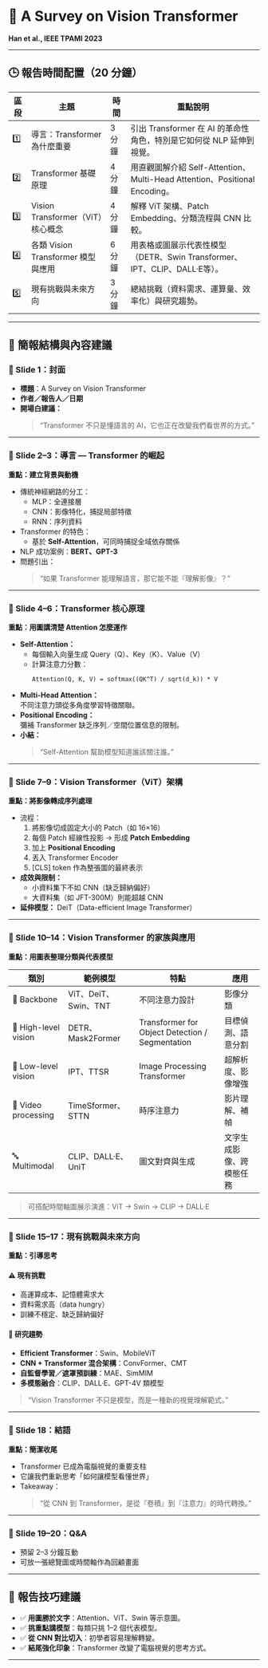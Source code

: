 # 🎯 A Survey on Vision Transformer
**Han et al., IEEE TPAMI 2023**

---

## 🕒 報告時間配置（20 分鐘）

| 區段 | 主題 | 時間 | 重點說明 |
|------|------|------|-----------|
| 1️⃣ | 導言：Transformer 為什麼重要 | 3 分鐘 | 引出 Transformer 在 AI 的革命性角色，特別是它如何從 NLP 延伸到視覺。 |
| 2️⃣ | Transformer 基礎原理 | 4 分鐘 | 用直觀圖解介紹 Self-Attention、Multi-Head Attention、Positional Encoding。 |
| 3️⃣ | Vision Transformer（ViT）核心概念 | 4 分鐘 | 解釋 ViT 架構、Patch Embedding、分類流程與 CNN 比較。 |
| 4️⃣ | 各類 Vision Transformer 模型與應用 | 6 分鐘 | 用表格或圖展示代表性模型（DETR、Swin Transformer、IPT、CLIP、DALL·E等）。 |
| 5️⃣ | 現有挑戰與未來方向 | 3 分鐘 | 總結挑戰（資料需求、運算量、效率化）與研究趨勢。 |

---

## 🧩 簡報結構與內容建議

### 🔹 Slide 1：封面
- **標題**：A Survey on Vision Transformer  
- **作者／報告人／日期**  
- **開場白建議：**
  > “Transformer 不只是懂語言的 AI，它也正在改變我們看世界的方式。”

---

### 🔹 Slide 2–3：導言 — Transformer 的崛起
**重點：建立背景與動機**

- 傳統神經網路的分工：
  - MLP：全連接層
  - CNN：影像特化，捕捉局部特徵
  - RNN：序列資料
- Transformer 的特色：
  - 基於 **Self-Attention**，可同時捕捉全域依存關係
- NLP 成功案例：**BERT、GPT-3**
- 問題引出：
  > “如果 Transformer 能理解語言，那它能不能『理解影像』？”

---

### 🔹 Slide 4–6：Transformer 核心原理
**重點：用圖講清楚 Attention 怎麼運作**

- **Self-Attention：**
  - 每個輸入向量生成 Query（Q）、Key（K）、Value（V）
  - 計算注意力分數：
    ```
    Attention(Q, K, V) = softmax((QK^T) / sqrt(d_k)) * V
    ```
- **Multi-Head Attention：**  
  不同注意力頭從多角度學習特徵關聯。
- **Positional Encoding：**  
  彌補 Transformer 缺乏序列／空間位置信息的限制。
- **小結：**
  > “Self-Attention 幫助模型知道誰該關注誰。”

---

### 🔹 Slide 7–9：Vision Transformer（ViT）架構
**重點：將影像轉成序列處理**

- 流程：
  1. 將影像切成固定大小的 Patch（如 16×16）
  2. 每個 Patch 經線性投影 → 形成 **Patch Embedding**
  3. 加上 **Positional Encoding**
  4. 丟入 Transformer Encoder
  5. [CLS] token 作為整張圖的最終表示  
- **成效與限制：**
  - 小資料集下不如 CNN（缺乏歸納偏好）
  - 大資料集（如 JFT-300M）則能超越 CNN  
- **延伸模型：** DeiT（Data-efficient Image Transformer）

---

### 🔹 Slide 10–14：Vision Transformer 的家族與應用
**重點：用圖表整理分類與代表模型**

| 類別 | 範例模型 | 特點 | 應用 |
|------|-----------|------|------|
| 🧱 Backbone | ViT、DeiT、Swin、TNT | 不同注意力設計 | 影像分類 |
| 🎯 High-level vision | DETR、Mask2Former | Transformer for Object Detection / Segmentation | 目標偵測、語意分割 |
| 🌈 Low-level vision | IPT、TTSR | Image Processing Transformer | 超解析度、影像增強 |
| 🎥 Video processing | TimeSformer、STTN | 時序注意力 | 影片理解、補幀 |
| 🔤 Multimodal | CLIP、DALL·E、UniT | 圖文對齊與生成 | 文字生成影像、跨模態任務 |

> 可搭配時間軸圖展示演進：ViT → Swin → CLIP → DALL·E

---

### 🔹 Slide 15–17：現有挑戰與未來方向
**重點：引導思考**

#### ⚠️ 現有挑戰
- 高運算成本、記憶體需求大  
- 資料需求高（data hungry）  
- 訓練不穩定、缺乏歸納偏好  

#### 🚀 研究趨勢
- **Efficient Transformer**：Swin、MobileViT  
- **CNN + Transformer 混合架構**：ConvFormer、CMT  
- **自監督學習／遮罩預訓練**：MAE、SimMIM  
- **多模態融合**：CLIP、DALL·E、GPT-4V 類模型  

> “Vision Transformer 不只是模型，而是一種新的視覺理解範式。”

---

### 🔹 Slide 18：結語
**重點：簡潔收尾**

- Transformer 已成為電腦視覺的重要支柱  
- 它讓我們重新思考「如何讓模型看懂世界」  
- Takeaway：
  > “從 CNN 到 Transformer，是從『卷積』到『注意力』的時代轉換。”

---

### 🔹 Slide 19–20：Q&A
- 預留 2–3 分鐘互動  
- 可放一張總覽圖或時間軸作為回顧畫面

---

## 🧭 報告技巧建議
- ✅ **用圖勝於文字**：Attention、ViT、Swin 等示意圖。  
- ✅ **挑重點講模型**：每類只挑 1–2 個代表模型。  
- ✅ **從 CNN 對比切入**：初學者容易理解轉變。  
- ✅ **結尾強化印象**：Transformer 改變了電腦視覺的思考方式。

---
